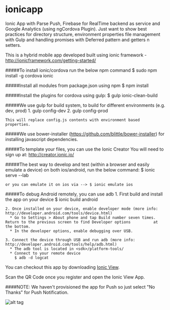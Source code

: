 # ionicapp
Ionic App with Parse Push, Firebase for RealTime backend as service and Google Analytics (using ngCordova Plugin). Just want to show best practices for directory structure, environment properties file management with Gulp and handling promises with Deferred pattern and getters n setters. 

This is a hybrid mobile app developed built using ionic framework - http://ionicframework.com/getting-started/

#####To install ionic/cordova run the below npm command
    $ sudo npm install -g cordova ionic

#####Install all modules from package.json using npm
    $ npm install

#####Install the plugins for cordova using gulp:
    $ gulp ionic-clean-build 

#####We use gulp for build system, to build for different environments (e.g. dev, prod)
    1. gulp config-dev
    2. gulp config-prod
    
    This will replace config.js contents with environment based properties.

#####We use bower-installer (https://github.com/blittle/bower-installer) for installing javascript dependencies.     

#####To template your files, you can use the Ionic Creator
    You will need to sign up at: http://creator.ionic.io/
    
#####The best way to develop and test (within a browser and easily emulate a device) on both ios/android, run the below command:
    $ ionic serve --lab

    or you can emulate it on ios via --> $ ionic emulate ios
    
#####To debug Android remotely, you can use adb
    1. First build and install the app on your device
      $ ionic build android

    2. Once installed on your device, enable developer mode (more info: http://developer.android.com/tools/device.html)
      * Go to Settings > About phone and tap Build number seven times. Return to the previous screen to find Developer options          at the bottom.
      * In the developer options, enable debugging over USB.

    3. Connect the device through USB and run adb (more info: http://developer.android.com/tools/help/adb.html)
      * The adb tool is located in <sdk>/platform-tools/
      * Connect to your remote device
        $ adb -d logcat
        
You can checkout this app by downloading <a href="https://itunes.apple.com/us/app/ionic-view/id849930087?ls=1&mt=8">Ionic  View</a>.

Scan the QR Code once you register and open the Ionic View App.

####NOTE: We haven't provisioned the app for Push so just select "No Thanks" for Push Notification.
  
  ![alt tag](https://github.com/arun0009/ionicapp/blob/master/b697ce47.png)  
    
    
